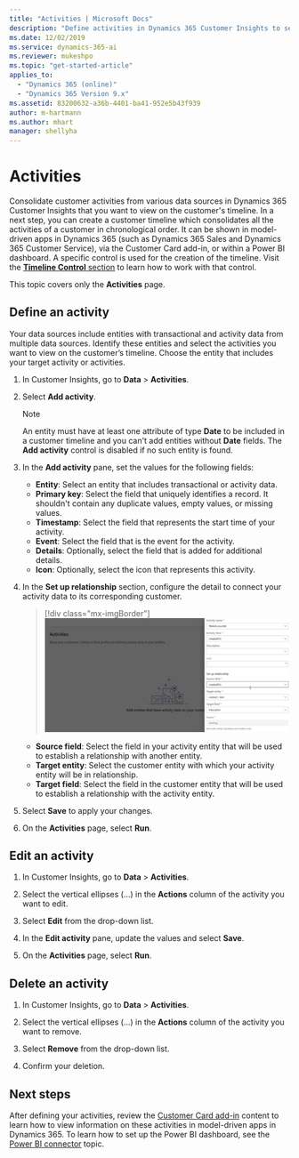```yaml
---
title: "Activities | Microsoft Docs"
description: "Define activities in Dynamics 365 Customer Insights to see them in a customer timeline." 
ms.date: 12/02/2019
ms.service: dynamics-365-ai
ms.reviewer: mukeshpo
ms.topic: "get-started-article"
applies_to: 
  - "Dynamics 365 (online)"
  - "Dynamics 365 Version 9.x"
ms.assetid: 83200632-a36b-4401-ba41-952e5b43f939
author: m-hartmann
ms.author: mhart
manager: shellyha
---
```


# Activities

Consolidate customer activities from various data sources in Dynamics 365 Customer Insights that you want to view on the customer's timeline. In a next step, you can create a customer timeline which consolidates all the activities of a customer in chronological order. It can be shown in model-driven apps in Dynamics 365 (such as Dynamics 365 Sales and Dynamics 365 Customer Service), via the Customer Card add-in, or within a Power BI dashboard. A specific control is used for the creation of the timeline. Visit the [**Timeline Control** section](pm-customer-card-addin.md#timeline-control) to learn how to work with that control.

This topic covers only the **Activities** page.

## Define an activity

Your data sources include entities with transactional and activity data from multiple data sources. Identify these entities and select the activities you want to view on the customer’s timeline. Choose the entity that includes your target activity or activities.

1. In Customer Insights, go to **Data** > **Activities**.

2. Select **Add activity**.

   > [!NOTE]
   > An entity must have at least one attribute of type **Date** to be included in a customer timeline and you can't add entities without **Date** fields. The **Add activity** control is disabled if no such entity is found.

3. In the **Add activity** pane, set the values for the following fields:

   - **Entity**: Select an entity that includes transactional or activity data.
   - **Primary key**: Select the field that uniquely identifies a record. It shouldn't contain any duplicate values, empty values, or missing values.
   - **Timestamp**: Select the field that represents the start time of your activity.
   - **Event**: Select the field that is the event for the activity.
   - **Details**: Optionally, select the field that is added for additional details.
   - **Icon**: Optionally, select the icon that represents this activity.

3. In the **Set up relationship** section, configure the detail to connect your activity data to its corresponding customer.

   > [!div class="mx-imgBorder"]
   > ![Define the entity relationship](media/activities-entities-define.png "Define the entity relationship")

    - **Source field**: Select the field in your activity entity that will be used to establish a relationship with another entity.
    - **Target entity**: Select the customer entity with which your activity entity will be in relationship.
    - **Target field**: Select the field in the customer entity that will be used to establish a relationship with the activity entity.

4. Select **Save** to apply your changes.

5. On the **Activities** page, select **Run**.

## Edit an activity

1. In Customer Insights, go to **Data** > **Activities**.

2. Select the vertical ellipses (...) in the **Actions** column of the activity you want to edit.

3. Select **Edit** from the drop-down list.

4. In the **Edit activity** pane, update the values and select **Save**.

5. On the **Activities** page, select **Run**.

## Delete an activity

1. In Customer Insights, go to **Data** > **Activities**.

2. Select the vertical ellipses (...) in the **Actions** column of the activity you want to remove.

3. Select **Remove** from the drop-down list.

4. Confirm your deletion.

## Next steps

After defining your activities, review the [Customer Card add-in](pm-customer-card-addin.md) content to learn how to view information on these activities in model-driven apps in Dynamics 365. To learn how to set up the Power BI dashboard, see the [Power BI connector](pm-connectors.md) topic.
